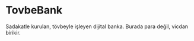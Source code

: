 # TovbeBank
Sadakatle kurulan, tövbeyle işleyen dijital banka.   Burada para değil, vicdan birikir.
